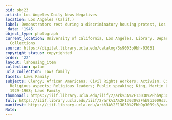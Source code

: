 ```yaml
---
pid: obj23
artist: Los Angeles Daily News Negatives
location: Los Angeles (Calif.)
label: Demonstrators rest during a discriminatory housing protest, Los Angeles, 1945
_date: '1945'
object_type: photograph
current_location: University of California, Los Angeles. Library. Department of Special
  Collections
source: https://digital.library.ucla.edu/catalog/3s9003p9bh-03031
copyright_status: copyrighted
order: '22'
layout: lahousing_item
collection: qatar
ucla_collection: Laws family
facets: Laws Family
subjects: Clergy; African Americans; Civil Rights Workers; Activism; Civil rights;
  Religious aspects; Religious leaders; Public speaking; King, Martin Luther, Jr.,
  1929-1968; Laws Family
thumbnail: https://iiif.library.ucla.edu/iiif/2/ark%3A%2F13030%2Fhb9p3009s3/full/250,/0/default.jpg
full: https://iiif.library.ucla.edu/iiif/2/ark%3A%2F13030%2Fhb9p3009s3/full/full/0/default.jpg
manifest: https://iiif.library.ucla.edu/ark%3A%2F13030%2Fhb9p3009s3/manifest
Note: 
---
```

